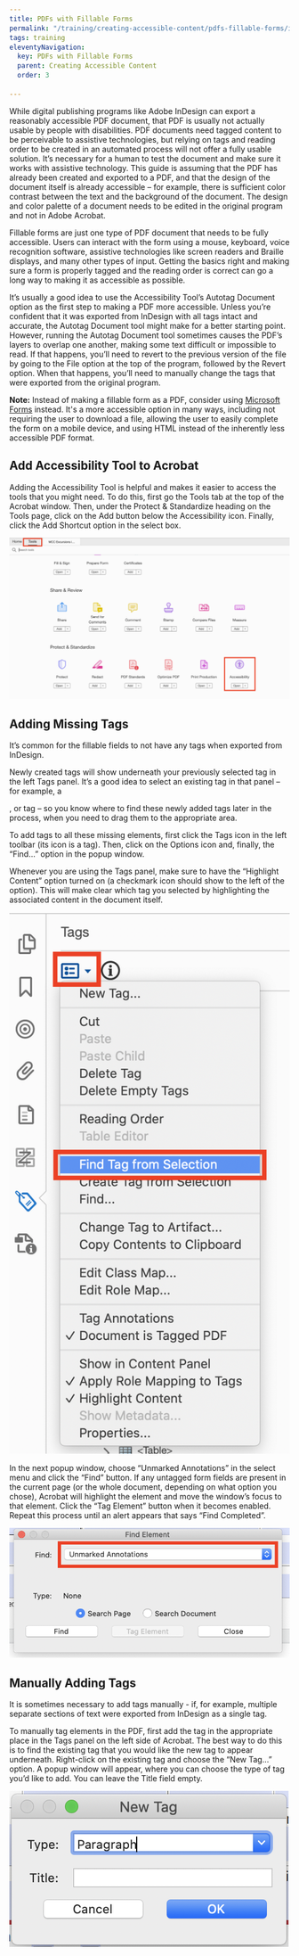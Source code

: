 ```yaml
---
title: PDFs with Fillable Forms
permalink: "/training/creating-accessible-content/pdfs-fillable-forms/index.html"
tags: training
eleventyNavigation:
  key: PDFs with Fillable Forms
  parent: Creating Accessible Content
  order: 3

---
```

While digital publishing programs like Adobe InDesign can export a reasonably accessible PDF document, that PDF is usually not actually usable by people with disabilities. PDF documents need tagged content to be perceivable to assistive technologies, but relying on tags and reading order to be created in an automated process will not offer a fully usable solution. It’s necessary for a human to test the document and make sure it works with assistive technology. This guide is assuming that the PDF has already been created and exported to a PDF, and that the design of the document itself is already accessible – for example, there is sufficient color contrast between the text and the background of the document. The design and color palette of a document needs to be edited in the original program and not in Adobe Acrobat.

Fillable forms are just one type of PDF document that needs to be fully accessible. Users can interact with the form using a mouse, keyboard, voice recognition software, assistive technologies like screen readers and Braille displays, and many other types of input. Getting the basics right and making sure a form is properly tagged and the reading order is correct can go a long way to making it as accessible as possible.

It’s usually a good idea to use the Accessibility Tool’s Autotag Document option as the first step to making a PDF more accessible. Unless you’re confident that it was exported from InDesign with all tags intact and accurate, the Autotag Document tool might make for a better starting point. However, running the Autotag Document tool sometimes causes the PDF’s layers to overlap one another, making some text difficult or impossible to read. If that happens, you’ll need to revert to the previous version of the file by going to the File option at the top of the program, followed by the Revert option. When that happens, you’ll need to manually change the tags that were exported from the original program.

**Note:** Instead of making a fillable form as a PDF, consider using [Microsoft Forms](/training/creating-accessible-content/microsoft-forms/) instead. It's a more accessible option in many ways, including not requiring the user to download a file, allowing the user to easily complete the form on a mobile device, and using HTML instead of the inherently less accessible PDF format.

## Add Accessibility Tool to Acrobat

Adding the Accessibility Tool is helpful and makes it easier to access the tools that you might need. To do this, first go the Tools tab at the top of the Acrobat window. Then, under the Protect & Standardize heading on the Tools page, click on the Add button below the Accessibility icon. Finally, click the Add Shortcut option in the select box.

![](/static/img/add-tools.png)

## Adding Missing Tags

It’s common for the fillable fields to not have any tags when exported from InDesign.

Newly created tags will show underneath your previously selected tag in the left Tags panel. It’s a good idea to select an existing tag in that panel – for example, a <P>, <Art> or <Sect> tag – so you know where to find these newly added tags later in the process, when you need to drag them to the appropriate area.

To add tags to all these missing elements, first click the Tags icon in the left toolbar (its icon is a tag). Then, click on the Options icon and, finally, the “Find...” option in the popup window.

Whenever you are using the Tags panel, make sure to have the “Highlight Content” option turned on (a checkmark icon should show to the left of the option). This will make clear which tag you selected by highlighting the associated content in the document itself.

![Screenshot showing the Tags icon in the left toolbar of Adobe Acrobat DC, with the relevent menu options surrounded with a red border - the Tags icon, the associated Options icon and the Find... option.](/static/img/find-tag-from-selection.png)

In the next popup window, choose “Unmarked Annotations” in the select menu and click the “Find” button. If any untagged form fields are present in the current page (or the whole document, depending on what option you chose), Acrobat will highlight the element and move the window’s focus to that element. Click the “Tag Element” button when it becomes enabled. Repeat this process until an alert appears that says “Find Completed”.

![Screenshot showing the Find Element popup window, with the option Unmarked Annotations selected](/static/img/find-unmarked-annotations.png)

## Manually Adding Tags

It is sometimes necessary to add tags manually - if, for example, multiple separate sections of text were exported from InDesign as a single tag.

To manually tag elements in the PDF, first add the tag in the appropriate place in the Tags panel on the left side of Acrobat. The best way to do this is to find the existing tag that you would like the new tag to appear underneath. Right-click on the existing tag and choose the “New Tag...” option. A popup window will appear, where you can choose the type of tag you’d like to add. You can leave the Title field empty.

![Screenshot showing the New Tag popup window with a select menu for the Type of tag to be added and the Title. Cancel and OK buttons are below the fields.](/static/img/new-paragraph-tag.png)